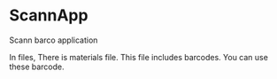 # ScannApp
Scann barco application

In files, There is materials file. This file includes barcodes. You can use these barcode.
